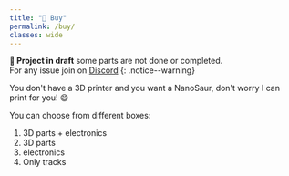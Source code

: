 ```yaml
---
title: "🛒 Buy"
permalink: /buy/
classes: wide
---
```


**:construction: Project in draft** some parts are not done or completed.<br/>For any issue join on [Discord](https://discord.gg/NSrC52P5mw)
{: .notice--warning}

You don't have a 3D printer and you want a NanoSaur, don't worry I can print for you! :smile:

You can choose from different boxes:
1. 3D parts + electronics
2. 3D parts
3. electronics
4. Only tracks
